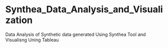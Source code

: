 # Synthea_Data_Analysis_and_Visualization
 Data  Analysis of Synthetic data generated Using Synthea Tool and Visualisng Uning Tableau

